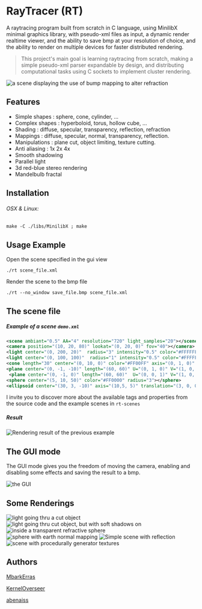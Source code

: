 # RayTracer (RT)
A raytracing program built from scratch in C language, using MinilibX minimal graphics library, with pseudo-xml files as input, a dynamic render realtime viewer, and the ability to save bmp at your resolution of choice, and the ability to render on multiple devices for faster distributed rendering.

> This project's main goal is learning raytracing from scratch, making a simple pseudo-xml parser expandable by design, and distributing computational tasks using C sockets to implement cluster rendering.

![a scene displaying the use of bump mapping to alter refraction](https://i.ibb.co/y4t46qq/1580384119194446.png "a scene displaying the use of bump mapping to alter refraction")
## Features
- Simple shapes : sphere, cone, cylinder, ...
- Complex shapes : hyperboloid, torus, hollow cube, ...
- Shading : diffuse, specular, transparency, reflection, refraction
- Mappings : diffuse, specular, normal, transparency, reflection.
- Manipulations : plane cut, object limiting, texture cutting.
- Anti aliasing : 1x 2x 4x
- Smooth shadowing
- Parallel light
- 3d red-blue stereo rendering
- Mandelbulb fractal

## Installation
###### OSX & Linux:
`make -C ./libs/MinilibX ; make`
## Usage Example
Open the scene specified in the gui view

`./rt scene_file.xml`

Render the scene to the bmp file

`./rt --no_window save_file.bmp scene_file.xml`
## The scene file
##### Example of a scene `demo.xml`

```xml
<scene ambiant="0.5" AA="4" resolution="720" light_samples="20"></scene>
<camera position="(10, 20, 80)" lookat="(0, 20, 0)" fov="40"></camera>
<light center="(0, 200, 20)"  radius="3" intensity="0.5" color="#FFFFFF"></light>
<light center="(0, 100, 100)"  radius="1" intensity="0.5" color="#FFFFFF"></light>
<cone length="30" center="(0, 10, 0)" color="#FF00FF" axis="(0, 1, 0)" radius="6"></cone>
<plane center="(0, -1, -10)" length="(60, 60)" U="(0, 1, 0)" V="(1, 0, 0)"  color="#D3D3D3"></plane>
 <plane center="(0, -1, 0)" length="(60, 60)"  U="(0, 0, 1)" V="(1, 0, 0)"  color="#D3D3D3"></plane>
<sphere center="(5, 10, 50)" color="#FF0000" radius="3"></sphere>
<ellipsoid center="(30, 3, -10)" axis="(10,5, 5)" translation="(3, 0, 0)" color="#000000" radius="4"></ellipsoid>
```
I invite you to discover more about the available tags and properties from the source code and the example scenes in `rt-scenes`
##### Result
![Rendering result of the previous example](https://i.ibb.co/vkDzwSF/demo.png "Rendering result of the example above")
## The GUI mode
The GUI mode gives you the freedom of moving the camera, enabling and disabling some effects and saving the result to a bmp.

![the GUI](https://i.ibb.co/7SbPBLL/Screen-Shot-2020-05-17-at-1-11-51-AM.png "the GUI")
## Some Renderings
![light going thru a cut object](https://i.ibb.co/GJwD6G3/158967922388267.png "light going thru a cut object")
![light going thru cut object, but with soft shadows on](https://i.ibb.co/hHWwqKY/diapositive.png "light going thru cut object, but with soft shadows on")
![inside a transparent refractive sphere](https://i.ibb.co/QMSt2Qr/1580384043170700.png "inside a transparent refractive sphere")
![sphere with earth normal mapping](https://i.ibb.co/s2RcYZD/1580384243833543.png "sphere with earth normal mapping")
![Simple scene with reflection](https://i.ibb.co/1rgdcb0/1583013314639682.png "Simple scene with reflection")
![scene with procedurally generator textures](https://i.ibb.co/CbWGkH4/1589678433499213.png "scene with procedurally generator textures")
## Authors
[MbarkErras](https://github.com/MbarkErras "github.com/MbarkErras")

[KernelOverseer](https://github.com/KernelOverseer "github.com/KernelOverseer")

[abenaiss](https://github.com/abenaiss "github.com/abenaiss")
